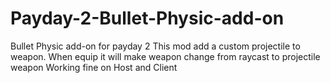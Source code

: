# Payday-2-Bullet-Physic-add-on
Bullet Physic add-on for payday 2
This mod add a custom projectile to weapon. When equip it will make weapon change from raycast to projectile weapon
Working fine on Host and Client
